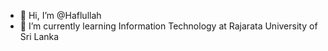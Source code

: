 - 👋 Hi, I’m @Haflullah
- 🌱 I’m currently learning Information Technology at Rajarata University of Sri Lanka

